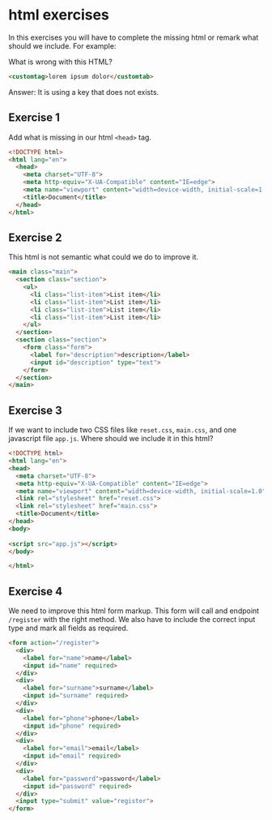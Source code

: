 # html exercises

In this exercises you will have to complete the missing html or remark what should we include. For example:

What is wrong with this HTML?

```html
<customtag>lorem ipsum dolor</customtab>
```

Answer: It is using a key that does not exists.

## Exercise 1

Add what is missing in our html `<head>` tag.

```html
<!DOCTYPE html>
<html lang="en">
  <head>
    <meta charset="UTF-8">
    <meta http-equiv="X-UA-Compatible" content="IE=edge">
    <meta name="viewport" content="width=device-width, initial-scale=1.0">
    <title>Document</title>
  </head>
</html>
```


## Exercise 2

This html is not semantic what could we do to improve it.

```html
<main class="main">
  <section class="section">
    <ul>
      <li class="list-item">List item</li>
      <li class="list-item">List item</li>
      <li class="list-item">List item</li>
      <li class="list-item">List item</li>
    </ul>
  </section>
  <section class="section">
    <form class="form">
      <label for="description">description</label>
      <input id="description" type="text">
    </form>
  </section>
</main>
```

## Exercise 3

If we want to include two CSS files like `reset.css`, `main.css`, and one javascript file `app.js`. Where should we include it in this html?

```html
<!DOCTYPE html>
<html lang="en">
<head>
  <meta charset="UTF-8">
  <meta http-equiv="X-UA-Compatible" content="IE=edge">
  <meta name="viewport" content="width=device-width, initial-scale=1.0">
  <link rel="stylesheet" href="reset.css">
  <link rel="stylesheet" href="main.css">
  <title>Document</title>
</head>
<body>
  
<script src="app.js"></script>
</body>

</html>

```

## Exercise 4

We need to improve this html form markup. This form will call and endpoint `/register` with the right method. We also have to include the correct input type and mark all fields as required.

```html
<form action="/register">
  <div>
    <label for="name">name</label>
    <input id="name" required>
  </div>
  <div>
    <label for="surname">surname</label>
    <input id="surname" required>
  </div>
  <div>
    <label for="phone">phone</label>
    <input id="phone" required>
  </div>
  <div>
    <label for="email">email</label>
    <input id="email" required>
  </div>
  <div>
    <label for="password">password</label>
    <input id="password" required>
  </div>
  <input type="submit" value="register">
</form>
```